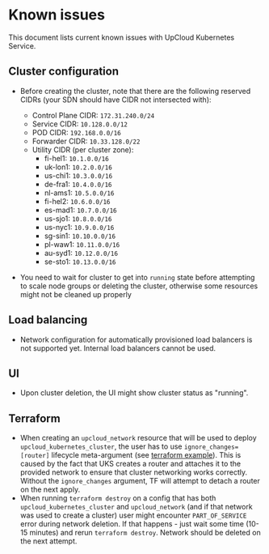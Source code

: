 # Known issues

This document lists current known issues with UpCloud Kubernetes Service.

## Cluster configuration
- Before creating the cluster, note that there are the following reserved CIDRs (your SDN should have CIDR not intersected with):
  * Control Plane CIDR: `172.31.240.0/24`
  * Service CIDR: `10.128.0.0/12`
  * POD CIDR: `192.168.0.0/16`
  * Forwarder CIDR: `10.33.128.0/22`
  * Utility CIDR (per cluster zone):
    - fi-hel1: `10.1.0.0/16`
    - uk-lon1: `10.2.0.0/16`
    - us-chi1: `10.3.0.0/16`
    - de-fra1: `10.4.0.0/16`
    - nl-ams1: `10.5.0.0/16`
    - fi-hel2: `10.6.0.0/16`
    - es-mad1: `10.7.0.0/16`
    - us-sjo1: `10.8.0.0/16`
    - us-nyc1: `10.9.0.0/16`
    - sg-sin1: `10.10.0.0/16`
    - pl-waw1: `10.11.0.0/16`
    - au-syd1: `10.12.0.0/16`
    - se-sto1: `10.13.0.0/16`
    
- You need to wait for cluster to get into `running` state before attempting to scale node groups or deleting the cluster, otherwise some resources might
not be cleaned up properly


## Load balancing

- Network configuration for automatically provisioned load balancers is not supported yet. Internal load balancers cannot be used.

## UI

- Upon cluster deletion, the UI might show cluster status as "running".

## Terraform

- When creating an `upcloud_network` resource that will be used to deploy `upcloud_kubernetes_cluster`, the user has to use `ignore_changes=[router]` lifecycle meta-argument (see [terraform example](terraform/main.tf)). This is caused by the fact that UKS creates a router and attaches it to the provided network to ensure that cluster networking works correctly. Without the `ignore_changes` argument, TF will attempt to detach a router on the next apply.
- When running `terraform destroy` on a config that has both `upcloud_kubernetes_cluster` and `upcloud_network` (and if that network was used to create a cluster) user might encounter `PART_OF_SERVICE` error during network deletion. If that happens - just wait some time (10-15 minutes) and rerun `terraform destroy`. Network should be deleted on the next attempt.
